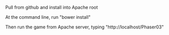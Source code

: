 Pull from github and install into Apache root

At the command line, run "bower install"

Then run the game from Apache server, typing "http://localhost/Phaser03"
